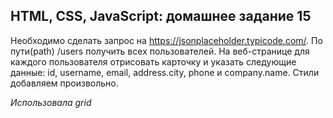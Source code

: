 ## HTML, CSS, JavaScript: домашнее задание 15

Необходимо сделать запрос на https://jsonplaceholder.typicode.com/. По пути(path)  /users получить всех пользователей. На веб-странице для каждого пользователя отрисовать карточку и указать следующие данные: id, username, email, address.city, phone и company.name. Стили добавляем произвольно.

*Использовала grid*